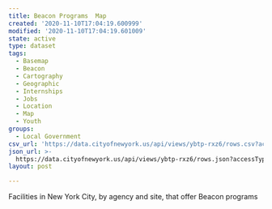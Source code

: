 ```yaml
---
title: Beacon Programs  Map
created: '2020-11-10T17:04:19.600999'
modified: '2020-11-10T17:04:19.601009'
state: active
type: dataset
tags:
  - Basemap
  - Beacon
  - Cartography
  - Geographic
  - Internships
  - Jobs
  - Location
  - Map
  - Youth
groups:
  - Local Government
csv_url: 'https://data.cityofnewyork.us/api/views/ybtp-rxz6/rows.csv?accessType=DOWNLOAD'
json_url: >-
  https://data.cityofnewyork.us/api/views/ybtp-rxz6/rows.json?accessType=DOWNLOAD
layout: post

---
```

Facilities in New York City, by agency and site, that offer Beacon programs
